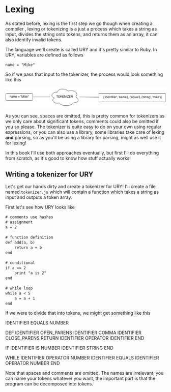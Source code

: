 # Lexing
As stated before, lexing is the first step we go though when creating a compiler
, lexing or tokenizing is a just a process which takes a string as input, divides
the string onto tokens, and returns them as an array, it can also identify 
invalid tokens.

The language we'll create is called URY and it's pretty similar to Ruby. In URY,
variables are defined as follows

    name = "Mike"

So if we pass that input to the tokenizer, the process would look something like
this

![How a lexer works](images/ch1-lexer.png)

As you can see, spaces are omitted, this is pretty common for tokenizers as we 
only care about significant tokens, comments could also be omitted if you so 
please. The tokenizer is quite easy to do on your own using regular expressions, 
or you can also use a library, some libraries take care of lexing __and__ 
parsing, so as you'll be using a library for parsing, might as well use it for 
lexing!

In this book I'll use both approaches eventually, but first I'll do everything
from scratch, as it's good to know how stuff actually works!

## Writing a tokenizer for URY

Let's get our hands dirty and create a tokenizer for URY! I'll create a file
named `tokenizer.js` which will contain a function which takes a string as
input and outputs a token array.

First let's see how URY looks like

    # comments use hashes
    # assignment
    a = 2 

    # function definition
    def add(a, b)
        return a + b
    end

    # conditional
    if a == 2
        print "a is 2"
    end

    # while loop
    while a < 5
        a = a + 1
    end

If we were to divide that into tokens, we might get something like this

  IDENTIFIER EQUALS NUMBER

  DEF IDENTIFIER OPEN_PARENS IDENTIFIER COMMA IDENTIFIER CLOSE_PARENS
  RETURN IDENTIFIER OPERATOR IDENTIFIER
  END

  IF IDENTIFIER IS NUMBER
  IDENTIFIER STRING
  END

  WHILE IDENTIFIER OPERATOR NUMBER
  IDENTIFIER EQUALS IDENTIFIER OPERATOR NUMBER
  END

Note that spaces and comments are omitted. The names are irrelevant, you can 
name your tokens whatever you want, the important part is that the program
can be decomposed into tokens.
